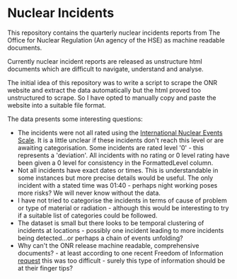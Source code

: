 Nuclear Incidents
=================

This repository contains the quarterly nuclear incidents reports from The Office for Nuclear Regulation (An agency of the HSE) as machine readable documents.

Currently nuclear incident reports are released as unstructure html documents which are difficult to navigate, understand and analyse.

The initial idea of this repository was to write a script to scrape the ONR website and extract the data automatically but the html proved too unstructured to scrape. So I have opted to manually copy and paste the website into a suitable file format. 

The data presents some interesting questions:

* The incidents were not all rated using the [International Nuclear Events Scale](http://en.wikipedia.org/wiki/International_Nuclear_Event_Scale). It is a little unclear if these incidents don't reach this level or are awaiting categorisation. Some incidents are rated level '0' - this represents a 'deviation'. All incidents with no rating or 0 level rating have been given a 0 level for consistency in the FormattedLevel column.
* Not all incidents have exact dates or times. This is understandable in some instances but more precise details would be useful. The only incident with a stated time was 01:40 - perhaps night working poses more risks? We will never know without the data.
* I have not tried to categorise the incidents in terms of cause of problem or type of material or radiation - although this would be interesting to try if a suitable list of categories could be followed.
* The dataset is small but there looks to be temporal clustering of incidents at locations - possibly one incident leading to more incidents being detected...or perhaps a chain of events unfolding?  
* Why can't the ONR release machine readable, comprehensive documents? - at least according to one recent Freedom of Information [request](http://www.hse.gov.uk/nuclear/foi/2013/2013100405.htm) this was too difficult - surely this type of information should be at their finger tips?

<script src="https://embed.github.com/view/geojson/fozy81/master/nuclearIncidentsUK.csv"></script>









